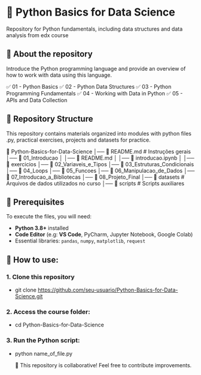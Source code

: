 # 🐍 Python Basics for Data Science  
Repository for Python fundamentals, including data structures and data analysis from edx course

## 📌 About the repository
Introduce the Python programming language and provide an overview of how to work with data using this language.

✅ 01 - Python Basics 
✅ 02 - Python Data Structures 
✅ 03 - Python Programming Fundamentals 
✅ 04 - Working with Data in Python 
✅ 05 - APIs and Data Collection

## 📁 Repository Structure 
This repository contains materials organized into modules with python files .py, practical exercises, projects and datasets for practice.

📂 Python-Basics-for-Data-Science │── 📜 README.md # Instruções gerais │── 📂 01_Introducao │ │── 📜 README.md │ │── 📜 introducao.ipynb │ │── 📂 exercicios │── 📂 02_Variaveis_e_Tipos │── 📂 03_Estruturas_Condicionais │── 📂 04_Loops │── 📂 05_Funcoes │── 📂 06_Manipulacao_de_Dados │── 📂 07_Introducao_a_Bibliotecas │── 📂 08_Projeto_Final │── 📂 datasets # Arquivos de dados utilizados no curso │── 📂 scripts # Scripts auxiliares

## 🚀 Prerequisites
To execute the files, you will need:
- **Python 3.8+** installed
- **Code Editor** (e.g: **VS Code**, PyCharm, Jupyter Notebook, Google Colab) 
- Essential libraries: `pandas`, `numpy`, `matplotlib`, `request`

## 🏁 How to use:
### 1. Clone this repository
- git clone https://github.com/seu-usuario/Python-Basics-for-Data-Science.git
### 2. Access the course folder:
- cd Python-Basics-for-Data-Science
### 3. Run the Python script:
- python name_of_file.py

  📝 This repository is collaborative! Feel free to contribute improvements.
